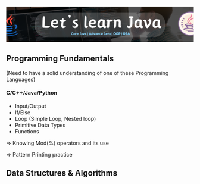 ![Java Poster](./Assets/Java-poster.png)

## Programming Fundamentals

(Need to have a solid understanding of one of these Programming Languages)

#### C/C++/Java/Python

- Input/Output
- If/Else
- Loop (Simple Loop, Nested loop)
- Primitive Data Types
- Functions

=> Knowing Mod(%) operators and its use

=> Pattern Printing practice

## Data Structures & Algorithms
